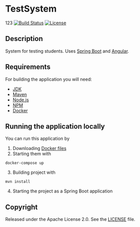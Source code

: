 # TestSystem
123
[![Build Status](https://github.com/Misha999777/U-With-Me-Tests/workflows/Main/badge.svg)](https://github.com/Misha999777/U-With-Me-Tests/actions?query=workflow%3A%22Main%22)
[![License](http://img.shields.io/:license-apache-blue.svg)](https://github.com/Misha999777/U-With-Me-Tests/blob/angular/LICENSE)

## Description

System for testing students. Uses [Spring Boot](http://projects.spring.io/spring-boot/) and [Angular](https://angular.io).

## Requirements

For building the application you will need:

- [JDK](https://openjdk.java.net/projects/jdk/11/)
- [Maven](https://maven.apache.org/)
- [Node.js](https://nodejs.org/)
- [NPM](https://www.npmjs.com/)
- [Docker](https://www.docker.com/)

## Running the application locally

You can run this application by

1. Downloading [Docker files](https://github.com/HappyMary16/uwithme-docker-files)
2. Starting them with
```shell
docker-compose up
```
3. Building project with
```shell
mvn install
```
4. Starting the project as a Spring Boot application

## Copyright

Released under the Apache License 2.0. See the [LICENSE](https://github.com/Misha999777/U-With-Me-Tests/blob/angular/LICENSE)
file.